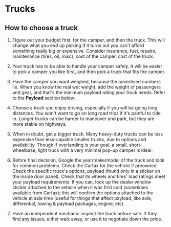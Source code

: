 # Trucks

## How to choose a truck

1. Figure out your budget first, for the camper, and then the truck. This will change
   what you end up picking if it turns out you can't afford something really big or
   expensive. Consider insurance, fuel, repairs, maintenance (tires, oil, misc),
   cost of the camper, cost of the truck.

2. Your truck has to be able to handle your camper safely. It will be easier to pick
   a camper you like first, and then pick a truck that fits the camper.

3. Have the camper you want weighed, because the advertised numbers lie. When you know
   the real wet weight, add the weight of passengers and gear, and that's the minimum
   payload rating your truck needs. Refer to the **Payload** section below.

4. Choose a truck you enjoy driving, especially if you will be going long distances.
   You won't want to go on long road trips if it's painful to ride in. Longer trucks
   can be harder to maneuver and park, but they are more stable on highways.

5. When in doubt, get a bigger truck. Many heavy-duty trucks can be less expensive
   than less-capable smaller trucks, due to options and availability. Though if
   overlanding is your goal, a small, short-wheelbase, light truck with a very
   minimal pop-up camper is ideal.

6. Before final decision, Google the year/make/model of the truck and look for
   common problems. Check the Carfax for the vehicle if preowned. Check the specific
   truck's options, payload (found only in a sticker on the inside door panel).
   Check that its wheels and tires' load ratings meet your payload requirements.
   If you can, look up the dealer window sticker attached to the vehicle when it
   was first sold (sometimes available from Carfax); this will confirm the options
   attached to the vehicle at sale time (useful for things that affect payload,
   like axle, differential, towing & payload packages, engine, etc).

7. Have an independent mechanic inspect the truck before sale. If they find any
   issues, either walk away, or use it to negotiate down the price.


